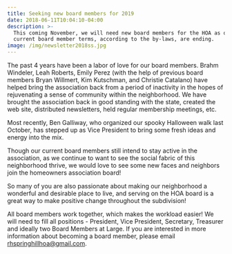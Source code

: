 ```yaml
---
title: Seeking new board members for 2019
date: 2018-06-11T10:04:10-04:00
description: >-
  This coming November, we will need new board members for the HOA as our
  current board member terms, according to the by-laws, are ending.
image: /img/newsletter2018ss.jpg
---
```

The past 4 years have been a labor of love for our board members. Brahm Windeler, Leah Roberts, Emily Perez (with the help of previous board members Bryan Willmert, Kim Kutschman, and Christie Catalano) have helped bring the association back from a period of inactivity in the hopes of rejuvenating a sense of community within the neighborhood. We have brought the association back in good standing with the state, created the web site, distributed newsletters, held regular membership meetings, etc.

Most recently, Ben Galliway, who organized our spooky Halloween walk last October, has stepped up as Vice President to bring some fresh ideas and energy into the mix.

Though our current board members still intend to stay active in the association, as we continue to want to see the social fabric of this neighborhood thrive, we would love to see some new faces and neighbors join the homeowners association board!

So many of you are also passionate about making our neighborhood a wonderful and desirable place to live, and serving on the HOA board is a great way to make positive change throughout the subdivision!

All board members work together, which makes the workload easier! We will need to fill all positions - President, Vice President, Secretary, Treasurer and ideally two Board Members at Large. If you are interested in more information about becoming a board member, please email rhspringhillhoa@gmail.com.
